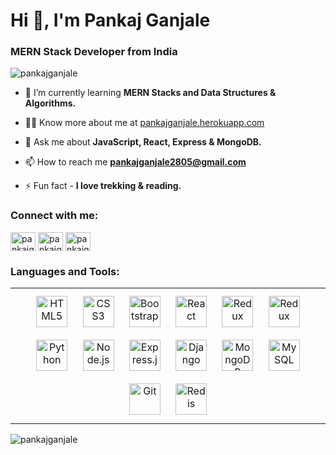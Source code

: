 <h1 align="left">Hi 👋, I'm Pankaj Ganjale</h1>
<h3 align="left">MERN Stack Developer from India</h3>

<p align="left"> <img src="https://komarev.com/ghpvc/?username=pankajganjale&label=Profile%20views&color=0e75b6&style=flat" alt="pankajganjale" /> </p>

<!-- <p align="left"> <a href="https://github.com/ryo-ma/github-profile-trophy"><img src="https://github-profile-trophy.vercel.app/?username=pankajganjale" alt="pankajganjale" /></a> </p> -->

- 🌱 I’m currently learning **MERN Stacks and Data Structures & Algorithms.**

- 👨‍💻 Know more about me at [pankajganjale.herokuapp.com](https://pankajganjale.herokuapp.com/)

- 💬 Ask me about **JavaScript, React, Express & MongoDB.**

- 📫 How to reach me **pankajganjale2805@gmail.com**

- ⚡ Fun fact - **I love trekking & reading.**

<h3 align="left">Connect with me:</h3>
<p align="left">
<a href="https://twitter.com/pankajganjale" target="blank"><img align="center" src="https://raw.githubusercontent.com/rahuldkjain/github-profile-readme-generator/master/src/images/icons/Social/twitter.svg" alt="pankajganjale" height="30" width="40" /></a>
<a href="https://linkedin.com/in/pankajganjale" target="blank"><img align="center" src="https://raw.githubusercontent.com/rahuldkjain/github-profile-readme-generator/master/src/images/icons/Social/linked-in-alt.svg" alt="pankajganjale" height="30" width="40" /></a>
<a href="https://instagram.com/pankajganjale" target="blank"><img align="center" src="https://raw.githubusercontent.com/rahuldkjain/github-profile-readme-generator/master/src/images/icons/Social/instagram.svg" alt="pankajganjale" height="30" width="40" /></a>
<!-- <a href="https://www.leetcode.com/pankajganjale" target="blank"><img align="center" src="https://raw.githubusercontent.com/rahuldkjain/github-profile-readme-generator/master/src/images/icons/Social/leet-code.svg" alt="pankajganjale" height="30" width="40" /></a>
</p> -->

<h3 align="left">Languages and Tools:</h3>
<table><tr><td valign="top">
<div align="center">  
<img style="margin: 10px" src="https://profilinator.rishav.dev/skills-assets/html5-original-wordmark.svg" alt="HTML5" height="50" />  
<img style="margin: 10px" src="https://profilinator.rishav.dev/skills-assets/css3-original-wordmark.svg" alt="CSS3" height="50" />
<img style="margin: 10px" src="https://profilinator.rishav.dev/skills-assets/bootstrap-plain.svg" alt="Bootstrap" height="50" />  
<img style="margin: 10px" src="https://profilinator.rishav.dev/skills-assets/react-original-wordmark.svg" alt="React" height="50" />  
<img style="margin: 10px" src="https://profilinator.rishav.dev/skills-assets/redux-original.svg" alt="Redux" height="50" /> 
 <img style="margin: 10px" src="https://profilinator.rishav.dev/skills-assets/javascript-original.svg" alt="Redux" height="50" /> 
<img style="margin: 10px" src="https://profilinator.rishav.dev/skills-assets/python-original.svg" alt="Python" height="50" />  
<img style="margin: 10px" src="https://profilinator.rishav.dev/skills-assets/nodejs-original-wordmark.svg" alt="Node.js" height="50" />  
<img style="margin: 10px" src="https://profilinator.rishav.dev/skills-assets/express-original-wordmark.svg" alt="Express.js" height="50" />  
<img style="margin: 10px" src="https://profilinator.rishav.dev/skills-assets/django-original.svg" alt="Django" height="50" />  
<img style="margin: 10px" src="https://profilinator.rishav.dev/skills-assets/mongodb-original-wordmark.svg" alt="MongoDB" height="50" />  
<img style="margin: 10px" src="https://profilinator.rishav.dev/skills-assets/mysql-original-wordmark.svg" alt="MySQL" height="50" />  
<!-- <img style="margin: 10px" src="https://profilinator.rishav.dev/skills-assets/amazonwebservices-original-wordmark.svg" alt="AWS" height="50" />   -->
<!-- <img style="margin: 10px" src="https://profilinator.rishav.dev/skills-assets/jenkins-icon.svg" alt="Jenkins" height="50" />   -->
<img style="margin: 10px" src="https://profilinator.rishav.dev/skills-assets/git-scm-icon.svg" alt="Git" height="50" />  
<img style="margin: 10px" src="https://profilinator.rishav.dev/skills-assets/redis-original-wordmark.svg" alt="Redis" height="50" />  
</div>
</td></tr></table> 

<p><img align="left" src="https://github-readme-stats.vercel.app/api/top-langs?username=pankajganjale&show_icons=true&locale=en&layout=compact" alt="pankajganjale" /></p>

<!-- <p>&nbsp;<img align="center" src="https://github-readme-stats.vercel.app/api?username=pankajganjale&show_icons=true&locale=en" alt="pankajganjale" /></p>

<p><img align="center" src="https://github-readme-streak-stats.herokuapp.com/?user=pankajganjale&" alt="pankajganjale" /></p> -->
